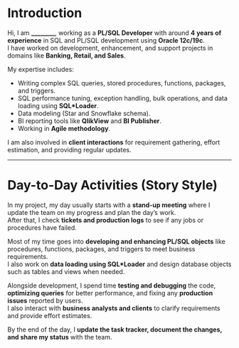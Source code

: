# Introduction

Hi, I am **________**, working as a **PL/SQL Developer** with around **4 years of experience** in SQL and PL/SQL development using **Oracle 12c/19c**.  
I have worked on development, enhancement, and support projects in domains like **Banking, Retail, and Sales**.  

My expertise includes:  
- Writing complex SQL queries, stored procedures, functions, packages, and triggers.  
- SQL performance tuning, exception handling, bulk operations, and data loading using **SQL*Loader**.  
- Data modeling (Star and Snowflake schema).  
- BI reporting tools like **QlikView** and **BI Publisher**.  
- Working in **Agile methodology**.  

I am also involved in **client interactions** for requirement gathering, effort estimation, and providing regular updates.  

---

# Day-to-Day Activities (Story Style)

In my project, my day usually starts with a **stand-up meeting** where I update the team on my progress and plan the day’s work.  
After that, I check **tickets and production logs** to see if any jobs or procedures have failed.  

Most of my time goes into **developing and enhancing PL/SQL objects** like procedures, functions, packages, and triggers to meet business requirements.  
I also work on **data loading using SQL*Loader** and design database objects such as tables and views when needed.  

Alongside development, I spend time **testing and debugging** the code, **optimizing queries** for better performance, and fixing any **production issues** reported by users.  
I also interact with **business analysts and clients** to clarify requirements and provide effort estimates.  

By the end of the day, I **update the task tracker, document the changes, and share my status** with the team.  
